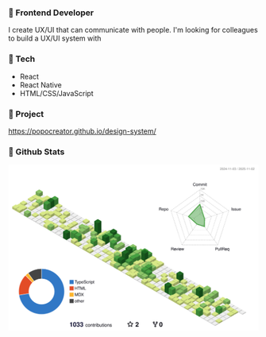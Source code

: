 ### 🌱 Frontend Developer
I create UX/UI that can communicate with people. I'm looking for colleagues to build a UX/UI system with

### 💬 Tech

- React
- React Native
- HTML/CSS/JavaScript

### 🤔 Project
https://popocreator.github.io/design-system/

### 🌱 Github Stats
<img src="https://github.com/popocreator/popocreator/blob/master/profile-3d-contrib/profile-green.svg" />
